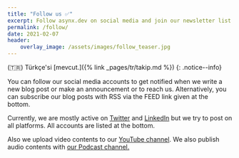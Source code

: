 ```yaml
---
title: "Follow us ✅"
excerpt: Follow asynx.dev on social media and join our newsletter list
permalink: /follow/
date: 2021-02-07
header:
    overlay_image: /assets/images/follow_teaser.jpg
---
```


(🇹🇷) Türkçe'si [mevcut.]({% link _pages/tr/takip.md %})
{: .notice--info}

You can follow our social media accounts to get notified when we write a new
blog post or make an announcement or to reach us. Alternatively, you can
subscribe our blog posts with RSS via the FEED link given at the bottom.

Currently, we are mostly
active on [Twitter](https://twitter.com/asynxdev) and
[LinkedIn](https://www.linkedin.com/groups/12487093) but we try to post on all
platforms. All accounts are listed at the bottom.

Also we upload video contents to our [YouTube
channel](https://www.youtube.com/channel/UChKHdhl2GGmMD2hhyrd67Xw). We also
publish audio contents with [our Podcast channel.](https://anchor.fm/asynxdev)

